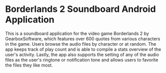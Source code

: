 Borderlands 2 Soundboard Android Application
============================================

This is a soundboard application for the video game Borderlands 2 by GearboxSoftware, which features over 600 quotes from various characters in the game. Users browse the audio files by character or at random. The app keeps track of play count and is able to compile a stats overview of the user's activity. Lastly, the app also supports the setting of any of the audio files as the user's ringtone or notification tone and allows users to favorite the files they like most.

